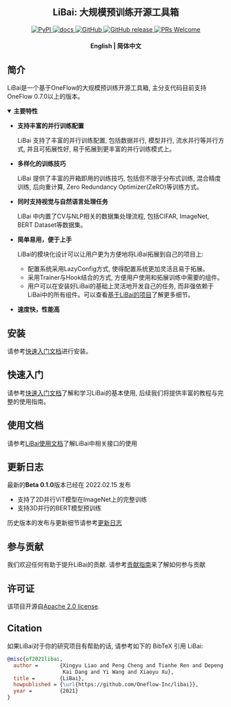 <!-- 配图 -->

<h2 align="center">LiBai: 大规模预训练开源工具箱</h2>
<p align="center">
    <a href="https://pypi.org/project/LiBai/">
        <img alt="PyPI" src="https://img.shields.io/pypi/v/libai">
    </a>
    <a href="https://libai.readthedocs.io/en/latest/index.html">
        <img alt="docs" src="https://img.shields.io/badge/docs-latest-blue">
    </a>
    <a href="https://github.com/Oneflow-Inc/libai/blob/master/LICENSE">
        <img alt="GitHub" src="https://img.shields.io/github/license/Oneflow-Inc/libai.svg?color=blue">
    </a>
    <a href="https://github.com/Oneflow-Inc/libai/releases">
        <img alt="GitHub release" src="https://img.shields.io/github/release/Oneflow-Inc/libai.svg">
    </a>
    <a href="https://github.com/Oneflow-Inc/libai/issues">
        <img alt="PRs Welcome" src="https://img.shields.io/badge/PRs-welcome-pink.svg">
    </a>
</p>

<h4 align="center">
    <p>
        <a herf="https://github.com/Oneflow-Inc/libai/blob/main/README.md">English</a> |
        <b>简体中文</b>
    <p>
</h4>

## 简介
LiBai是一个基于OneFlow的大规模预训练开源工具箱, 主分支代码目前支持OneFlow 0.7.0以上的版本。

<details open>
<summary> <b> 主要特性 </b> </summary>

- **支持丰富的并行训练配置**

    LiBai 支持了丰富的并行训练配置, 包括数据并行, 模型并行, 流水并行等并行方式, 并且可拓展性好, 易于拓展到更丰富的并行训练模式上。

- **多样化的训练技巧**

    LiBai 提供了丰富的开箱即用的训练技巧, 包括但不限于分布式训练, 混合精度训练, 后向重计算, Zero Redundancy Optimizer(ZeRO)等训练方式。

- **同时支持视觉与自然语言处理任务**

    LiBai 中内置了CV与NLP相关的数据集处理流程, 包括CIFAR, ImageNet, BERT Dataset等数据集。

- **简单易用，便于上手**

    LiBai的模块化设计可以让用户更为方便地将LiBai拓展到自己的项目上:
    - 配置系统采用LazyConfig方式, 使得配置系统更加灵活且易于拓展。
    - 采用Trainer与Hook结合的方式, 方便用户使用和拓展训练中需要的组件。
    - 用户可以在安装好LiBai的基础上灵活地开发自己的任务, 而非强依赖于LiBai中的所有组件。可以查看[基于LiBai的项目](/projects)了解更多细节。

- **速度快，性能高**

</details>

## 安装
请参考[快速入门文档](https://libai.readthedocs.io/en/latest/tutorials/Getting%20Started.html)进行安装。

## 快速入门
请参考[快速入门文档](https://libai.readthedocs.io/en/latest/tutorials/Getting%20Started.html)了解和学习LiBai的基本使用, 后续我们将提供丰富的教程与完整的使用指南。

## 使用文档
请参考[LiBai使用文档](https://libai.readthedocs.io/en/latest/index.html)了解LiBai中相关接口的使用

## 更新日志

最新的**Beta 0.1.0**版本已经在 2022.02.15 发布
- 支持了2D并行ViT模型在ImageNet上的完整训练
- 支持3D并行的BERT模型预训练

历史版本的发布与更新细节请参考[更新日志](./changelog.md)

## 参与贡献
我们欢迎任何有助于提升LiBai的贡献. 请参考[贡献指南](./CONTRIBUTING.md)来了解如何参与贡献

## 许可证
该项目开源自[Apache 2.0 license](LICENSE).

## Citation
如果LiBai对于你的研究项目有帮助的话, 请参考如下的 BibTeX 引用 LiBai:
```BibTeX
@misc{of2021libai,
  author =       {Xingyu Liao and Peng Cheng and Tianhe Ren and Depeng Liang and
                  Kai Dang and Yi Wang and Xiaoyu Xu},
  title =        {LiBai},
  howpublished = {\url{https://github.com/Oneflow-Inc/libai}},
  year =         {2021}
}
```


